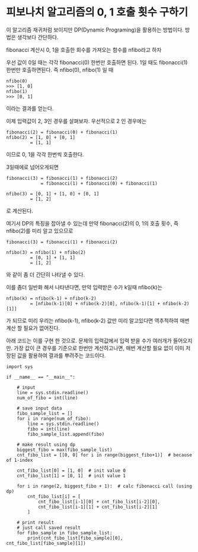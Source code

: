 # 피보나치 알고리즘의 0, 1 호출 횟수 구하기

이 알고리즘 재귀처럼 보이지만 DP(Dynamic Programing)을 활용하는 방법이다. 방법은 생각보다 간단하다.

fibonacci 계산시 0, 1을 호출한 회수를 가져오는 함수를 nfibo라고 하자

우선 값이 0일 때는 각각 fibonacci(0) 한번만 호출하면 된다. 1일 때도 fibonacci(1) 한번만 호출하면된다.
즉 nfibo(0), nfibo(1) 일 때
```
nfibo(0)
>>> [1, 0]
nfibo(1)
>>> [0, 1]
```
이라는 결과를 얻는다.

이제 입력값이 2, 3인 경우를 살펴보자.
우선적으로 2 인 경우에는
```
fibonacci(2) = fibonacci(0) + fibonacci(1)
nfibo(2) = [1, 0] + [0, 1]
         = [1, 1]
```
이므로 0, 1을 각각 한번씩 호출한다.

3일때에로 넘어오게되면
```
fibonacci(3) = fibonacci(1) + fibonacci(2)
             = fibonacci(1) + fibonacci(0) + fibonacci(1)

nfibo(3) = [0, 1] + [1, 0] + [0, 1]
         = [1, 2]
```
로 계산된다.

여기서 DP의 특징을 잡아낼 수 있는데
만약 fibonacci(2)의 0, 1의 호출 횟수, 즉 nfibo(2)를 미리 알고 있으므로  
```
fibonacci(3) = fibonacci(1) + fibonacci(2)

nfibo(3) = nfibo(1) + nfibo(2)
         = [0, 1] + [1, 1]
         = [1, 2]
```
와 같이 좀 더 간단히 나타낼 수 있다.

이를 좀더 일반화 해서 나타낸다면, 만약 입력받은 수가 k일때 nfibo(k)는

```
nfibo(k) = nfibo(k-1) + nfibo(k-2)
         = [nfibo(k-1)[0] + nfibo(k-2)[0], nfibo(k-1)[1] + nfibo(k-2)[1]]
```
가 되므로 미리 우리는  nfibo(k-1), nfibo(k-2) 값만 미리 알고있다면 역추적하여 매번 계산 할 필요가 없어진다.

아래 코드는 이를 구현 한 것으로. 문제의 입력값에서 입력 받을 수가 여러개가 들어오지만.
가장 값이 큰 경우를 기준으로 한번만 계산하고나면, 매번 계산할 필요 없이 이미 저장된 값을 활용하여 결과를 뿌려주는 코드이다.

```
import sys

if __name__ == "__main__":

    # input
    line = sys.stdin.readline()
    num_of_fibo = int(line)

    # save input data
    fibo_sample_list = []
    for i in range(num_of_fibo):
        line = sys.stdin.readline()
        fibo = int(line)
        fibo_sample_list.append(fibo)

    # make result using dp
    biggest_fibo = max(fibo_sample_list)
    cnt_fibo_list = [[0, 0] for i in range(biggest_fibo+1)]  # because of 1-index

    cnt_fibo_list[0] = [1, 0]  # init value 0
    cnt_fibo_list[1] = [0, 1]  # init value 1

    for i in range(2, biggest_fibo + 1):  # calc fibonacci call (using dp)
        cnt_fibo_list[i] = [
            cnt_fibo_list[i-1][0] + cnt_fibo_list[i-2][0],
            cnt_fibo_list[i-1][1] + cnt_fibo_list[i-2][1]
        ]

    # print result
    # just call saved result
    for fibo_sample in fibo_sample_list:
        print(cnt_fibo_list[fibo_sample][0], cnt_fibo_list[fibo_sample][1])
```
